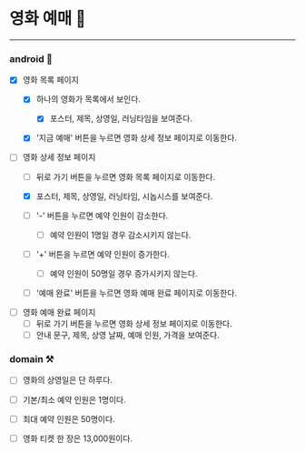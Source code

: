 # 영화 예매️ 🎫
---

### android 🤖

- [x] 영화 목록 페이지
    - [x] 하나의 영화가 목록에서 보인다.
      - [x] 포스터, 제목, 상영일, 러닝타임을 보여준다.
    - [x] '지금 예매' 버튼을 누르면 영화 상세 정보 페이지로 이동한다.
 

- [ ] 영화 상세 정보 페이지
    - [ ] 뒤로 가기 버튼을 누르면 영화 목록 페이지로 이동한다.
    - [x] 포스터, 제목, 상영일, 러닝타임, 시놉시스를 보여준다.
    - [ ] '-' 버튼을 누르면 예약 인원이 감소한다.
        - [ ] 예약 인원이 1명일 경우 감소시키지 않는다.
    - [ ] '+' 버튼을 누르면 예약 인원이 증가한다.
        - [ ] 예약 인원이 50명일 경우 증가시키지 않는다.
    - [ ] '예매 완료' 버튼을 누르면 영화 예매 완료 페이지로 이동한다.


- [ ] 영화 예매 완료 페이지
    - [ ] 뒤로 가기 버튼을 누르면 영화 상세 정보 페이지로 이동한다.
    - [ ] 안내 문구, 제목, 상영 날짜, 예매 인원, 가격을 보여준다.

### domain ⚒️

- [ ] 영화의 상영일은 단 하루다.
- [ ] 기본/최소 예약 인원은 1명이다.
- [ ] 최대 예약 인원은 50명이다.
- [ ] 영화 티켓 한 장은 13,000원이다.

